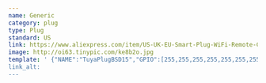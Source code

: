 ```yaml
---
name: Generic
category: plug
type: Plug
standard: US
link: https://www.aliexpress.com/item/US-UK-EU-Smart-Plug-WiFi-Remote-Control-with-Alexa-Timing-on-off-The-Power-Samrt/32963187986.html?spm=a2g0s.9042311.0.0.27424c4dxoirjt
image: http://oi63.tinypic.com/ke8b2o.jpg
template: ' {"NAME":"TuyaPlugBSD15","GPIO":[255,255,255,255,255,255,255,255,21,17,52,255,255],"FLAG":1,"BASE":18}
link_alt: 
---
```









